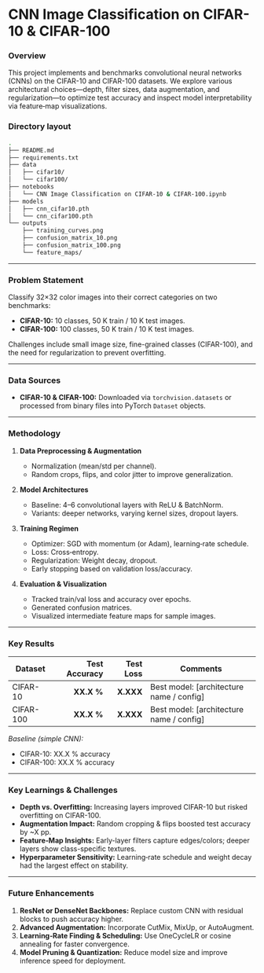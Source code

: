 # CNN Image Classification on CIFAR-10 & CIFAR-100

### Overview  
This project implements and benchmarks convolutional neural networks (CNNs) on the CIFAR-10 and CIFAR-100 datasets. We explore various architectural choices—depth, filter sizes, data augmentation, and regularization—to optimize test accuracy and inspect model interpretability via feature‐map visualizations.

### Directory layout  
```bash
.
├── README.md
├── requirements.txt
├── data
│   ├── cifar10/    
│   └── cifar100/   
├── notebooks
│   └── CNN Image Classification on CIFAR-10 & CIFAR-100.ipynb
├── models
│   ├── cnn_cifar10.pth
│   └── cnn_cifar100.pth
└── outputs
    ├── training_curves.png
    ├── confusion_matrix_10.png
    ├── confusion_matrix_100.png
    └── feature_maps/           

```

---

### Problem Statement

Classify 32×32 color images into their correct categories on two benchmarks:

* **CIFAR-10:** 10 classes, 50 K train / 10 K test images.
* **CIFAR-100:** 100 classes, 50 K train / 10 K test images.

Challenges include small image size, fine-grained classes (CIFAR-100), and the need for regularization to prevent overfitting.

---

### Data Sources

* **CIFAR-10 & CIFAR-100:** Downloaded via `torchvision.datasets` or processed from binary files into PyTorch `Dataset` objects.

---

### Methodology 

1. **Data Preprocessing & Augmentation**

   * Normalization (mean/std per channel).
   * Random crops, flips, and color jitter to improve generalization.

2. **Model Architectures**

   * Baseline: 4–6 convolutional layers with ReLU & BatchNorm.
   * Variants: deeper networks, varying kernel sizes, dropout layers.

3. **Training Regimen**

   * Optimizer: SGD with momentum (or Adam), learning‐rate schedule.
   * Loss: Cross‐entropy.
   * Regularization: Weight decay, dropout.
   * Early stopping based on validation loss/accuracy.

4. **Evaluation & Visualization**

   * Tracked train/val loss and accuracy over epochs.
   * Generated confusion matrices.
   * Visualized intermediate feature maps for sample images.

---

### Key Results

| Dataset   | Test Accuracy | Test Loss | Comments                                  |
| --------- | ------------: | --------: | ----------------------------------------- |
| CIFAR-10  |    **XX.X %** | **X.XXX** | Best model: \[architecture name / config] |
| CIFAR-100 |    **XX.X %** | **X.XXX** | Best model: \[architecture name / config] |

*Baseline (simple CNN):*

* CIFAR-10: XX.X % accuracy
* CIFAR-100: XX.X % accuracy

---

### Key Learnings & Challenges

* **Depth vs. Overfitting:** Increasing layers improved CIFAR-10 but risked overfitting on CIFAR-100.
* **Augmentation Impact:** Random cropping & flips boosted test accuracy by \~X pp.
* **Feature‐Map Insights:** Early-layer filters capture edges/colors; deeper layers show class-specific textures.
* **Hyperparameter Sensitivity:** Learning‐rate schedule and weight decay had the largest effect on stability.

---

### Future Enhancements

1. **ResNet or DenseNet Backbones:** Replace custom CNN with residual blocks to push accuracy higher.
2. **Advanced Augmentation:** Incorporate CutMix, MixUp, or AutoAugment.
3. **Learning‐Rate Finding & Scheduling:** Use OneCycleLR or cosine annealing for faster convergence.
4. **Model Pruning & Quantization:** Reduce model size and improve inference speed for deployment.
